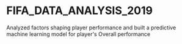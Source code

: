 # FIFA_DATA_ANALYSIS_2019
Analyzed factors shaping player performance and built a predictive machine learning model for player's Overall performance
